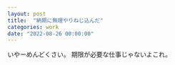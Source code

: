 ```yaml
---
layout: post
title:  "納期に無理やりねじ込んだ"
categories: work
date: "2022-08-26 00:00:00"
---
```


いやーめんどくさい。
期限が必要な仕事じゃないよこれ。


